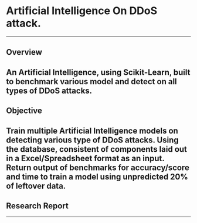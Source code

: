 # Artificial Intelligence On DDoS attack.
---
## Overview
An Artificial Intelligence, using Scikit-Learn, built to benchmark various model and detect on all types of DDoS attacks.
---
## Objective
Train multiple Artificial Intelligence models on detecting various type of DDoS attacks. Using the database, consistent of components laid out in a Excel/Spreadsheet format as an input. Return output of benchmarks for accuracy/score and time to train a model using unpredicted 20% of leftover data.
---
## Research Report
---
